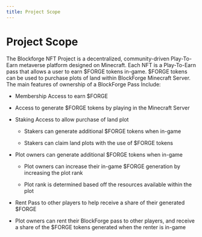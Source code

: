 ```yaml
---
title: Project Scope
---
```

# Project Scope

The Blockforge NFT Project is a decentralized, community-driven Play-To-Earn metaverse platform designed on Minecraft. Each NFT is a Play-To-Earn pass that allows a user to earn $FORGE tokens in-game. $FORGE tokens can be used  to purchase plots of land within BlockForge Minecraft Server. The main features of ownership of a BlockForge Pass Include:

* Membership Access to earn $FORGE
* Access to generate $FORGE tokens by playing in the Minecraft Server

* Staking Access to allow purchase of land plot

  * Stakers can generate additional $FORGE tokens when in-game

  * Stakers can claim land plots with the use of $FORGE tokens

* Plot owners can generate additional $FORGE tokens when in-game

  * Plot owners can increase their in-game $FORGE generation by increasing the plot rank

  * Plot rank is determined based off the resources available within the plot

* Rent Pass to other players to help receive a share of their generated $FORGE

* Plot owners can rent their BlockForge pass to other players, and receive a share of the $FORGE tokens generated when the renter is in-game
